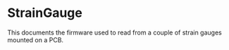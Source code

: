 # StrainGauge

This documents the firmware used to read from a couple of strain gauges mounted on a PCB.
